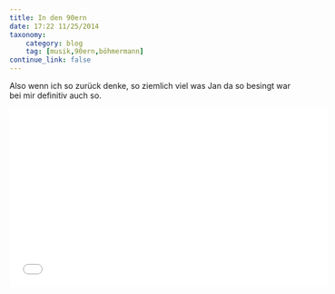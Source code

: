 ```yaml
---
title: In den 90ern
date: 17:22 11/25/2014
taxonomy:
    category: blog
    tag: [musik,90ern,böhmermann]
continue_link: false
---
```

Also wenn ich so zurück denke, so ziemlich viel was Jan da so besingt war bei mir definitiv auch so.

<div class="videoWrapper">
<iframe width="560" height="315" src="//www.youtube.com/embed/3aSt1J4s_Lk" frameborder="0" allowfullscreen></iframe>
</div>